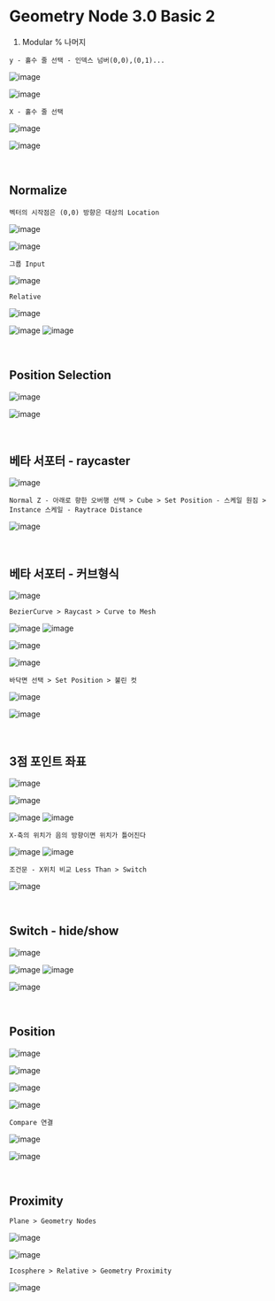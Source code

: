 Geometry Node 3.0 Basic 2
===========================

1. Modular % 나머지

`y - 홀수 줄 선택 - 인덱스 넘버(0,0),(0,1)...`

![image](https://user-images.githubusercontent.com/30430227/142209164-8777ba97-c87c-4e9b-9c88-63e9cffd24c2.png)

![image](https://user-images.githubusercontent.com/30430227/142209532-fba822bb-3e99-494f-9db0-74c89686f226.png)

`X - 홀수 줄 선택`

![image](https://user-images.githubusercontent.com/30430227/142209849-1152a833-6929-4e8a-a9c4-f2cc68a76bb0.png)

![image](https://user-images.githubusercontent.com/30430227/142209878-c6ce4ad2-5433-49ce-9fd8-0c53a3036b18.png)


<br>

Normalize
-----------

`벡터의 시작점은 (0,0) 방향은 대상의 Location`

![image](https://user-images.githubusercontent.com/30430227/142745614-3bf0e92c-ec14-45f9-8792-3c7b78500411.png)

![image](https://user-images.githubusercontent.com/30430227/142745662-1b769a6e-a480-49c5-a1c2-8467443b436d.png)

`그룹 Input`

![image](https://user-images.githubusercontent.com/30430227/142745688-0d490141-5c68-4af2-9f86-f23cd47e1641.png)

`Relative`

![image](https://user-images.githubusercontent.com/30430227/142745761-3538ddd0-6f38-4396-ad97-4faa7cf31a84.png)

![image](https://user-images.githubusercontent.com/30430227/142745723-feb3fb0e-6308-4c84-baad-8757d72281d8.png)
![image](https://user-images.githubusercontent.com/30430227/142745767-2f14aec9-2f45-432f-92c7-22b594790084.png)

<br>

Position Selection 
---------------------

![image](https://user-images.githubusercontent.com/30430227/142760747-512c8e2c-a831-43f4-8b8c-211e3f79a8c5.png)

![image](https://user-images.githubusercontent.com/30430227/142760749-3b3e20e9-4069-42af-88c9-afbfdc836d3d.png)

<br>

베타 서포터 - raycaster 
----------------------

![image](https://user-images.githubusercontent.com/30430227/142764151-146c91c4-3533-44fa-a895-1766635ccae0.png)

`Normal Z - 아래로 향한 오버행 선택 > Cube > Set Position - 스케일 원짐 > Instance 스케일 - Raytrace Distance`

![image](https://user-images.githubusercontent.com/30430227/142764439-51caedbc-4257-404a-a4c3-2ddd1d0b288b.png)

<br>

베타 서포터 - 커브형식
---------------------

![image](https://user-images.githubusercontent.com/30430227/142790330-71e0e1d5-d575-4bfa-9dfb-ec124402a131.png)

`BezierCurve > Raycast > Curve to Mesh`

![image](https://user-images.githubusercontent.com/30430227/142790373-57eb8fef-dacd-4834-b388-161c4c04f5f9.png)
![image](https://user-images.githubusercontent.com/30430227/142790460-b4bd2f17-6ad1-4205-91f0-b28fcd32a0b4.png)

![image](https://user-images.githubusercontent.com/30430227/142798041-3b949a3e-a4c7-405b-a7a1-0a320aa3489a.png)

![image](https://user-images.githubusercontent.com/30430227/142798074-bbd3801d-58d3-4604-b1d8-09b188586119.png)

`바닥면 선택 > Set Position > 불린 컷`

![image](https://user-images.githubusercontent.com/30430227/142790330-71e0e1d5-d575-4bfa-9dfb-ec124402a131.png)

![image](https://user-images.githubusercontent.com/30430227/142798268-fbd25687-075d-4b3f-a666-37986251c559.png)

<br>

3점 포인트 좌표
--------------

![image](https://user-images.githubusercontent.com/30430227/142960906-d5cdc4ad-7d03-461b-866d-1e4959a6abef.png)

![image](https://user-images.githubusercontent.com/30430227/142960949-d0c1cfe6-4e70-44f0-9505-ed49c535a85f.png)

![image](https://user-images.githubusercontent.com/30430227/142961194-2bcd3a46-2f9b-477b-941d-fc87a7548297.png)
![image](https://user-images.githubusercontent.com/30430227/142961138-df290237-484b-4d3b-b1a7-44df70ff9544.png)

`X-축의 위치가 음의 방향이면 위치가 틀어진다 `

![image](https://user-images.githubusercontent.com/30430227/142962604-d12d61bf-92c5-47f6-aaf6-a2e7ea022369.png)
![image](https://user-images.githubusercontent.com/30430227/142962625-390b2696-617c-4e71-865a-ff9cb9b6d216.png)

`조건문 - X위치 비교 Less Than > Switch`

![image](https://user-images.githubusercontent.com/30430227/142970663-d4bb1577-0369-4463-a673-e1a7673000a4.png)

<br>

Switch - hide/show
--------------------

![image](https://user-images.githubusercontent.com/30430227/143079816-72901cab-76b4-4ff8-adc4-530a70a865be.png)

![image](https://user-images.githubusercontent.com/30430227/143079748-5fdecdee-a16a-481c-8870-3ef2e7524c4a.png)
![image](https://user-images.githubusercontent.com/30430227/143079780-51837dcf-8961-4f54-be73-47e182a4a30d.png)

![image](https://user-images.githubusercontent.com/30430227/143079994-cccc38da-2f31-49de-9520-d4eea55e2dc0.png)

<br>

Position 
---------

![image](https://user-images.githubusercontent.com/30430227/143515297-a7d6eaa3-f1b5-45fc-9342-89984819079b.png)

![image](https://user-images.githubusercontent.com/30430227/143515162-a918b85f-6b6b-48ae-aef5-c308160cc4aa.png)

![image](https://user-images.githubusercontent.com/30430227/143515250-05227d5c-a0cd-4bc8-bfd8-6ab50d4cff5e.png)

![image](https://user-images.githubusercontent.com/30430227/143515333-1fa0293f-2944-4224-85f6-203ab2064b06.png)

`Compare 연결`

![image](https://user-images.githubusercontent.com/30430227/143515363-2333873f-7532-4034-a7b1-9a85d0ac4381.png)

![image](https://user-images.githubusercontent.com/30430227/143515400-a02210a5-f92f-4afc-a828-3347b8435eca.png)

<br>

Proximity
----------

`Plane > Geometry Nodes`

![image](https://user-images.githubusercontent.com/30430227/143518483-5869c807-8611-403a-9a4c-e955807f987e.png)

![image](https://user-images.githubusercontent.com/30430227/143518506-457b38c3-fcf8-46b7-aaff-b40619d1c8c0.png)

`Icosphere > Relative > Geometry Proximity`

![image](https://user-images.githubusercontent.com/30430227/143518677-873688e3-9c87-45fa-bf55-6ba5a6543b60.png)




